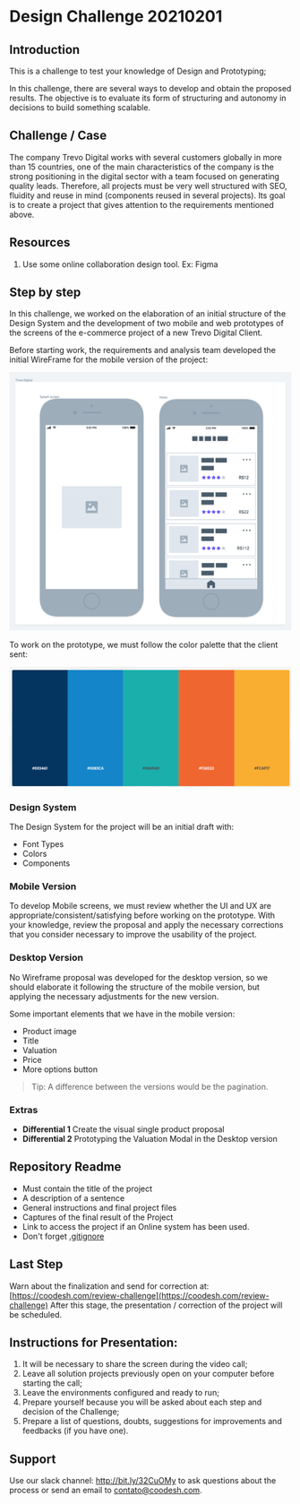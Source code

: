 # Design Challenge 20210201

## Introduction

This is a challenge to test your knowledge of Design and Prototyping;

In this challenge, there are several ways to develop and obtain the proposed results. The objective is to evaluate its form of structuring and autonomy in decisions to build something scalable.

## Challenge / Case

The company Trevo Digital works with several customers globally in more than 15 countries, one of the main characteristics of the company is the strong positioning in the digital sector with a team focused on generating quality leads.
Therefore, all projects must be very well structured with SEO, fluidity and reuse in mind (components reused in several projects).
Its goal is to create a project that gives attention to the requirements mentioned above.

## Resources

1. Use some online collaboration design tool. Ex: Figma

## Step by step

In this challenge, we worked on the elaboration of an initial structure of the Design System and the development of two mobile and web prototypes of the screens of the e-commerce project of a new Trevo Digital Client.

Before starting work, the requirements and analysis team developed the initial WireFrame for the mobile version of the project:

![Mobile](assets/mobile.png)

To work on the prototype, we must follow the color palette that the client sent:

![Colors](assets/colors.png)

### Design System

The Design System for the project will be an initial draft with:

- Font Types
- Colors
- Components


### Mobile Version

To develop Mobile screens, we must review whether the UI and UX are appropriate/consistent/satisfying before working on the prototype. With your knowledge, review the proposal and apply the necessary corrections that you consider necessary to improve the usability of the project.

### Desktop Version

No Wireframe proposal was developed for the desktop version, so we should elaborate it following the structure of the mobile version, but applying the necessary adjustments for the new version.

Some important elements that we have in the mobile version:

- Product image
- Title
- Valuation
- Price
- More options button

> Tip: A difference between the versions would be the pagination.

### Extras

- **Differential 1** Create the visual single product proposal
- **Differential 2** Prototyping the Valuation Modal in the Desktop version

## Repository Readme

- Must contain the title of the project
- A description of a sentence
- General instructions and final project files
- Captures of the final result of the Project
- Link to access the project if an Online system has been used.
- Don't forget [.gitignore](https://www.toptal.com/developers/gitignore)

## Last Step

Warn about the finalization and send for correction at: [https://coodesh.com/review-challenge](https://coodesh.com/review-challenge)
After this stage, the presentation / correction of the project will be scheduled.

## Instructions for Presentation:

1. It will be necessary to share the screen during the video call;
2. Leave all solution projects previously open on your computer before starting the call;
3. Leave the environments configured and ready to run;
4. Prepare yourself because you will be asked about each step and decision of the Challenge;
5. Prepare a list of questions, doubts, suggestions for improvements and feedbacks (if you have one).

## Support

Use our slack channel: http://bit.ly/32CuOMy to ask questions about the process or send an email to contato@coodesh.com.
